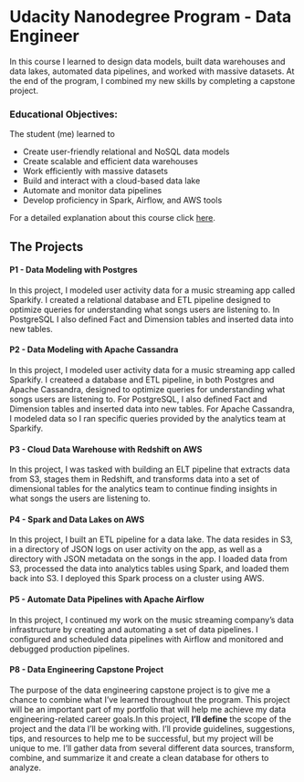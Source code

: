 # Udacity Nanodegree Program - Data Engineer

In this course I learned to design data models, built data warehouses and data lakes, automated data pipelines, and 
worked with massive datasets. At the end of the program, I combined my new skills by completing a capstone project.

### Educational Objectives: 
The student (me) learned to
- Create user-friendly relational and NoSQL data models
- Create scalable and efficient data warehouses
- Work efficiently with massive datasets        
- Build and interact with a cloud-based data lake        
- Automate and monitor data pipelines
- Develop proficiency in Spark, Airflow, and AWS tools

For a detailed explanation about this course click 
[here](https://d20vrrgs8k4bvw.cloudfront.net/documents/en-US/Data+Engineering+Nanodegree+Program+Syllabus.pdf).

## The Projects

#### P1 - Data Modeling with Postgres

In this project, I modeled user activity data for a music streaming app called Sparkify. I created a relational 
database and ETL pipeline designed to optimize queries for understanding what songs users are listening to. In 
PostgreSQL I also defined Fact and Dimension tables and inserted data into new tables.

#### P2 - Data Modeling with Apache Cassandra

In this project, I modeled user activity data for a music streaming app called Sparkify. I createed a database and ETL 
pipeline, in both Postgres and Apache Cassandra, designed to optimize queries for understanding what songs users are 
listening to. For PostgreSQL, I also defined Fact and Dimension tables and inserted data into new tables. 
For Apache Cassandra, I modeled data so I ran specific queries provided by the analytics team at Sparkify.

#### P3 - Cloud Data Warehouse with Redshift on AWS

In this project, I was tasked with building an ELT pipeline that extracts data from S3, stages them in Redshift, and 
transforms data into a set of dimensional tables for the analytics team to continue finding insights in what songs the 
users are listening to.

#### P4 - Spark and Data Lakes on AWS

In this project, I built an ETL pipeline for a data lake. The data resides in S3, in a directory of JSON logs on user 
activity on the app, as well as a directory with JSON metadata on the songs in the app. I loaded data from S3, processed 
the data into analytics tables using Spark, and loaded them back into S3. I deployed this Spark process on a cluster 
using AWS.

#### P5 - Automate Data Pipelines with Apache Airflow

In this project, I continued my work on the music streaming company’s data infrastructure by creating and automating a 
set of data pipelines. I configured and scheduled data pipelines with Airflow and monitored and debugged production 
pipelines.

#### P8 - Data Engineering Capstone Project

The purpose of the data engineering capstone project is to give me a chance to combine what I’ve learned throughout the 
program. This project will be an important part of my portfolio that will help me achieve my data engineering-related 
career goals.In this project, **I’ll define** the scope of the project and the data I’ll be working with. I’ll provide 
guidelines, suggestions, tips, and resources to help me to be successful, but my project will be unique to me. 
I’ll gather data from several different data sources, transform, combine, and summarize it and create a clean database 
for others to analyze.

